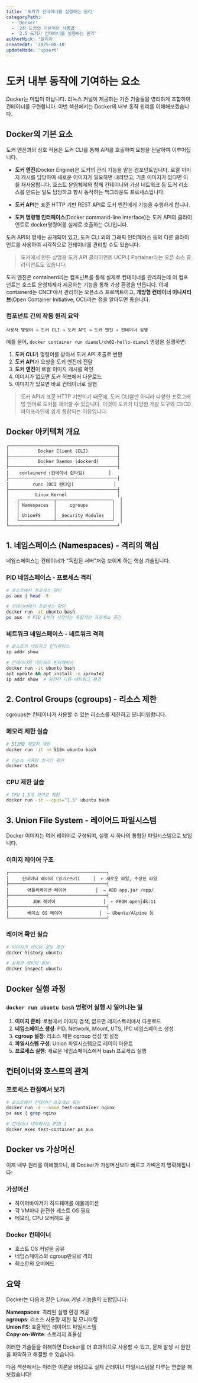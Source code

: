 ```yaml
---
title: '도커가 컨테이너를 실행하는 원리'
categoryPath:
  - 'Docker'
  - '2장 도커의 기본적인 사용법'
  - '2.5 도커가 컨테이너를 실행하는 원리'
authorNick: '관리자'
createdAt: '2025-08-10'
updateMode: 'upsert'
---
```


# 도커 내부 동작에 기여하는 요소

Docker는 마법이 아닙니다. 리눅스 커널이 제공하는 기존 기술들을 영리하게 조합하여 컨테이너를 구현합니다. 이번 섹션에서는 Docker의 내부 동작 원리를 이해해보겠습니다.

## Docker의 기본 요소

도커 엔진과의 상호 작용은 도커 CLI를 통해 API를 호출하여 요청을 전달하여 이루어집니다.

- **도커 엔진**(Docker Engine)은 도커의 관리 기능을 맡는 컴포넌트입니다. 로컬 이미지 캐시를 담당하여 새로운 이미지가 필요하면 내려받고, 기존 이미지가 있다면 이를 재사용합니다. 호스트 운영체제와 함께 컨테이너와 가상 네트워크 등 도커 리소스를 만드는 일도 담당하고 항시 동작하는 백그라운드 프로세스입니다.

- **도커 API**는 표준 HTTP 기반 REST API로 도커 엔진에게 기능을 수행하게 합니다.  

- **도커 명령행 인터페이스**(Docker command-line interface)는 도커 API의 클라이언트로 docker명령어를 실제로 호출하는 CLI입니다.

도커 API의 명세는 공개되어 있고, 도커 CLI 외의 그래픽 인터페이스 등의 다른 클라이언트를 사용하여 시각적으로 컨테이너를 관리할 수도 있습니다.

> 도커에서 만든 상업용 도커 API 클라이언트 UCP나 Portainer라는 오픈 소스 클라이언트도 있습니다.

도커 엔진은 containerd라는 컴포넌트를 통해 실제로 컨테이너를 관리하는데 이 컴포넌트는 호스트 운영체제가 제공하는 기능을 통해 가상 환경을 만듭니다. 이때 containerd는 CNCF에서 관리하는 오픈소스 프로젝트이고, **개방형 컨테이너 이니셔티브**(Open Container Initiative, OCI)라는 점을 알아두면 좋습니다.

### 컴포넌트 간의 작동 원리 요약

```
사용자 명령어 → 도커 CLI → 도커 API → 도커 엔진 → 컨테이너 실행
```

예를 들어, `docker container run diamol/ch02-hello-diamol` 명령을 실행하면:

1. **도커 CLI**가 명령어를 받아서 도커 API 호출로 변환
2. **도커 API**가 요청을 도커 엔진에 전달
3. **도커 엔진**이 로컬 이미지 캐시를 확인
4. 이미지가 없으면 도커 허브에서 다운로드
5. 이미지가 있으면 바로 컨테이너로 실행

> 도커 API가 표준 HTTP 기반이기 때문에, 도커 CLI뿐만 아니라 다양한 프로그래밍 언어로 도커를 제어할 수 있습니다. 이것이 도커가 다양한 개발 도구와 CI/CD 파이프라인에 쉽게 통합되는 이유입니다.



## Docker 아키텍처 개요

```
┌─────────────────────────────────────────┐
│           Docker Client (CLI)           │
├─────────────────────────────────────────┤
│           Docker Daemon (dockerd)       │
├─────────────────────────────────────────┤
│    containerd (컨테이너 런타임)         │
├─────────────────────────────────────────┤
│         runc (OCI 런타임)               │
├─────────────────────────────────────────┤
│          Linux Kernel                   │
│   ┌─────────────┬─────────────────────┐  │
│   │ Namespaces  │     cgroups         │  │
│   │             │                     │  │
│   │ UnionFS     │  Security Modules   │  │
│   └─────────────┴─────────────────────┘  │
└─────────────────────────────────────────┘
```

## 1. 네임스페이스 (Namespaces) - 격리의 핵심

네임스페이스는 컨테이너가 "독립된 서버"처럼 보이게 하는 핵심 기술입니다.

### PID 네임스페이스 - 프로세스 격리
```bash
# 호스트에서 프로세스 확인
ps aux | head -5

# 컨테이너에서 프로세스 확인
docker run -it ubuntu bash
ps aux  # PID 1부터 시작하는 독립적인 프로세스 공간
```

### 네트워크 네임스페이스 - 네트워크 격리
```bash
# 호스트의 네트워크 인터페이스
ip addr show

# 컨테이너의 네트워크 인터페이스
docker run -it ubuntu bash
apt update && apt install -y iproute2
ip addr show  # 완전히 다른 네트워크 환경
```

## 2. Control Groups (cgroups) - 리소스 제한

cgroups는 컨테이너가 사용할 수 있는 리소스를 제한하고 모니터링합니다.

### 메모리 제한 실습
```bash
# 512MB 메모리 제한
docker run -it -m 512m ubuntu bash

# 리소스 사용량 실시간 확인
docker stats
```

### CPU 제한 실습
```bash
# CPU 1.5개 코어로 제한
docker run -it --cpus="1.5" ubuntu bash
```

## 3. Union File System - 레이어드 파일시스템

Docker 이미지는 여러 레이어로 구성되며, 실행 시 하나의 통합된 파일시스템으로 보입니다.

### 이미지 레이어 구조
```
┌─────────────────────────────────────┐
│     컨테이너 레이어 (읽기/쓰기)     │  ← 새로운 파일, 수정된 파일
├─────────────────────────────────────┤
│       애플리케이션 레이어           │  ← ADD app.jar /app/
├─────────────────────────────────────┤
│         JDK 레이어                  │  ← FROM openjdk:11
├─────────────────────────────────────┤
│       베이스 OS 레이어              │  ← Ubuntu/Alpine 등
└─────────────────────────────────────┘
```

### 레이어 확인 실습
```bash
# 이미지의 레이어 정보 확인
docker history ubuntu

# 상세한 레이어 정보
docker inspect ubuntu
```

## Docker 실행 과정

### `docker run ubuntu bash` 명령어 실행 시 일어나는 일

1. **이미지 준비**: 로컬에서 이미지 검색, 없으면 레지스트리에서 다운로드
2. **네임스페이스 생성**: PID, Network, Mount, UTS, IPC 네임스페이스 생성  
3. **cgroup 설정**: 리소스 제한 cgroup 생성 및 설정
4. **파일시스템 구성**: Union 파일시스템으로 레이어 마운트
5. **프로세스 실행**: 새로운 네임스페이스에서 bash 프로세스 실행

## 컨테이너와 호스트의 관계

### 프로세스 관점에서 보기
```bash
# 호스트에서 컨테이너 프로세스 확인
docker run -d --name test-container nginx
ps aux | grep nginx

# 컨테이너 내부에서는 PID 1
docker exec test-container ps aux
```

## Docker vs 가상머신

이제 내부 원리를 이해했으니, 왜 Docker가 가상머신보다 빠르고 가벼운지 명확해집니다:

### 가상머신
- 하이퍼바이저가 하드웨어를 에뮬레이션
- 각 VM마다 완전한 게스트 OS 필요
- 메모리, CPU 오버헤드 큼

### Docker 컨테이너  
- 호스트 OS 커널을 공유
- 네임스페이스와 cgroup만으로 격리
- 최소한의 오버헤드

## 요약

Docker는 다음과 같은 Linux 커널 기능들의 조합입니다:

**Namespaces**: 격리된 실행 환경 제공  
**cgroups**: 리소스 사용량 제한 및 모니터링  
**Union FS**: 효율적인 레이어드 파일시스템  
**Copy-on-Write**: 스토리지 효율성  

이러한 기술들을 이해하면 Docker를 더 효과적으로 사용할 수 있고, 문제 발생 시 원인을 파악하고 해결할 수 있습니다.

다음 섹션에서는 이러한 이론을 바탕으로 실제 컨테이너 파일시스템을 다루는 연습을 해보겠습니다!